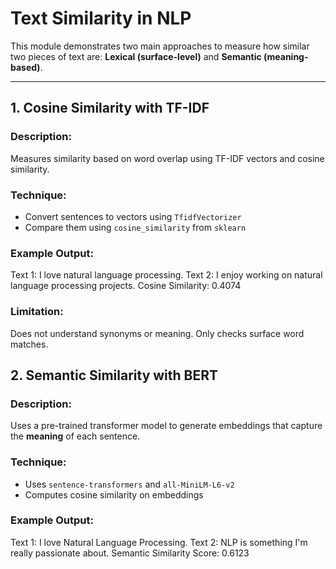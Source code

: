 # Text Similarity in NLP

This module demonstrates two main approaches to measure how similar two pieces of text are: **Lexical (surface-level)** and **Semantic (meaning-based)**.

---

## 1. Cosine Similarity with TF-IDF

### Description:
Measures similarity based on word overlap using TF-IDF vectors and cosine similarity.

### Technique:
- Convert sentences to vectors using `TfidfVectorizer`
- Compare them using `cosine_similarity` from `sklearn`

### Example Output:

Text 1: I love natural language processing.
Text 2: I enjoy working on natural language processing projects.
Cosine Similarity: 0.4074


### Limitation:
Does not understand synonyms or meaning. Only checks surface word matches.


## 2. Semantic Similarity with BERT

### Description:
Uses a pre-trained transformer model to generate embeddings that capture the **meaning** of each sentence.

### Technique:
- Uses `sentence-transformers` and `all-MiniLM-L6-v2`
- Computes cosine similarity on embeddings

### Example Output:

Text 1: I love Natural Language Processing.
Text 2: NLP is something I'm really passionate about.
Semantic Similarity Score: 0.6123
